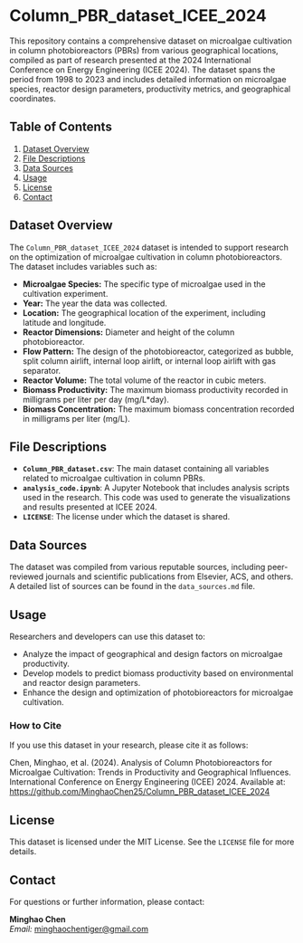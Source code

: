 # Column_PBR_dataset_ICEE_2024

This repository contains a comprehensive dataset on microalgae cultivation in column photobioreactors (PBRs) from various geographical locations, compiled as part of research presented at the 2024 International Conference on Energy Engineering (ICEE 2024). The dataset spans the period from 1998 to 2023 and includes detailed information on microalgae species, reactor design parameters, productivity metrics, and geographical coordinates.

## Table of Contents

1. [Dataset Overview](#dataset-overview)
2. [File Descriptions](#file-descriptions)
3. [Data Sources](#data-sources)
4. [Usage](#usage)
5. [License](#license)
6. [Contact](#contact)

## Dataset Overview

The `Column_PBR_dataset_ICEE_2024` dataset is intended to support research on the optimization of microalgae cultivation in column photobioreactors. The dataset includes variables such as:

- **Microalgae Species:** The specific type of microalgae used in the cultivation experiment.
- **Year:** The year the data was collected.
- **Location:** The geographical location of the experiment, including latitude and longitude.
- **Reactor Dimensions:** Diameter and height of the column photobioreactor.
- **Flow Pattern:** The design of the photobioreactor, categorized as bubble, split column airlift, internal loop airlift, or internal loop airlift with gas separator.
- **Reactor Volume:** The total volume of the reactor in cubic meters.
- **Biomass Productivity:** The maximum biomass productivity recorded in milligrams per liter per day (mg/L*day).
- **Biomass Concentration:** The maximum biomass concentration recorded in milligrams per liter (mg/L).

## File Descriptions

- **`Column_PBR_dataset.csv`**: The main dataset containing all variables related to microalgae cultivation in column PBRs.
- **`analysis_code.ipynb`**: A Jupyter Notebook that includes analysis scripts used in the research. This code was used to generate the visualizations and results presented at ICEE 2024.
- **`LICENSE`**: The license under which the dataset is shared.

## Data Sources

The dataset was compiled from various reputable sources, including peer-reviewed journals and scientific publications from Elsevier, ACS, and others. A detailed list of sources can be found in the `data_sources.md` file.

## Usage

Researchers and developers can use this dataset to:

- Analyze the impact of geographical and design factors on microalgae productivity.
- Develop models to predict biomass productivity based on environmental and reactor design parameters.
- Enhance the design and optimization of photobioreactors for microalgae cultivation.

### How to Cite

If you use this dataset in your research, please cite it as follows:

Chen, Minghao, et al. (2024). Analysis of Column Photobioreactors for Microalgae Cultivation: Trends in Productivity and Geographical Influences. International Conference on Energy Engineering (ICEE) 2024. Available at: https://github.com/MinghaoChen25/Column_PBR_dataset_ICEE_2024

## License

This dataset is licensed under the MIT License. See the `LICENSE` file for more details.

## Contact

For questions or further information, please contact:

**Minghao Chen**  
*Email:* minghaochentiger@gmail.com
